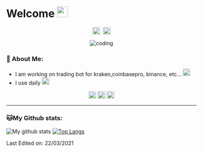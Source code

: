 # Welcome <img src="https://github.com/TheDudeThatCode/TheDudeThatCode/blob/master/Assets/Hi.gif" width="29px">
<p align="center">
<a href="https://www.linkedin.com/in/hugo-demenez-6b017217a/" target="blank"><img align="center" src="https://cdn.jsdelivr.net/npm/simple-icons@3.0.1/icons/linkedin.svg" alt="hugodemenez" height="20" width="20" /></a>&nbsp;
<a href="https://hashnode.com/" target="blank"><img align="center" src="https://cdn.jsdelivr.net/npm/simple-icons@3.0.1/icons/hashnode.svg" alt="hugodemenez" height="20" width="20" /></a>

<p align="center">
<img src="https://camo.githubusercontent.com/992babdffd8c74a1502de375fbdf7e4d54773242/68747470733a2f2f6d656469612e67697068792e636f6d2f6d656469612f53576f536b4e36447854737a71494b4571762f67697068792e676966" alt="coding"/>

### 🤵 About Me:
- I am working on trading bot for kraken,coinbasepro, binance, etc... <a href="https://github.com/hugodemenez" target="blank"><img src="https://github.githubassets.com/images/modules/logos_page/GitHub-Mark.png" alt="hugodemenez" height="20" width="20" /></a>&nbsp; 
- I use daily <img src="https://github.com/abranhe/programming-languages-logos/blob/master/src/python/python_256x256.png" alt="python" width="20" height="20"/>

<p align="center">

<img src="https://github.com/abranhe/programming-languages-logos/blob/master/src/c/c_256x256.png" alt="c" width="20" height="20"/> 
<img src="https://github.com/abranhe/programming-languages-logos/blob/master/src/php/php_256x256.png" alt="php" width="20" height="20"/> 
<img src="https://www.vectorlogo.zone/logos/microsoft_azure/microsoft_azure-icon.svg" alt="azure" width="20" height="20"/> 
</p>

---
### 🐱My Github stats:
![My github stats](https://github-readme-stats.vercel.app/api?username=hugodemenez&show_icons=true&title_color=ffc857&icon_color=8ac926&text_color=daf7dc&bg_color=151515&hide=["stars"])
[![Top Langs](https://github-readme-stats.vercel.app/api/top-langs/?username=hugodemenez&layout=compact&text_color=daf7dc&bg_color=151515)](https://github.com/anuraghazra/github-readme-stats)



Last Edited on: 22/03/2021
